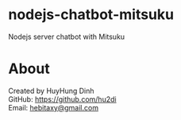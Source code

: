 # nodejs-chatbot-mitsuku
Nodejs server chatbot with Mitsuku

# About
Created by HuyHung Dinh<br>
GitHub: https://github.com/hu2di<br>
Email: hebitaxy@gmail.com
